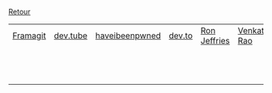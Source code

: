 
[Retour](README.md)

|                     |                     |                     |                     |                     |                     |
| ------------------- | ------------------- | ------------------- | ------------------- | ------------------- | ------------------- |
| [Framagit][1]       | [dev.tube][2]       | [haveibeenpwned][3] | [dev.to][4]         | [Ron Jeffries][5]   | [Venkatesh Rao][6]  |
|                     |                     |                     |                     |                     |                     |
|                     |                     |                     |                     |                     |                     |
|                     |                     |                     |                     |                     |                     |
|                     |                     |                     |                     |                     |                     |
|                     |                     |                     |                     |                     |                     |
|                     |                     |                     |                     |                     |                     |
|                     |                     |                     |                     |                     |                     |
|                     |                     |                     |                     |                     |                     |
|                     |                     |                     |                     |                     |                     |
|                     |                     |                     |                     |                     |                     |
|                     |                     |                     |                     |                     |                     |
|                     |                     |                     |                     |                     |                     |

[1]:https://framagit.org/
[2]:https://dev.tube/
[3]:https://haveibeenpwned.com/
[4]:https://dev.to/
[5]:https://www.ronjeffries.com/
[6]:https://breakingsmart.substack.com/people/2264734
[7]:
[8]:
[9]:
[10]:
[11]:
[12]:
[13]:
[14]:
[15]:
[16]:
[17]:
[18]:
[19]:
[20]:
[21]:
[22]:
[23]:
[24]:
[25]:
[26]:
[27]:
[28]:
[29]:
[30]:
[31]:
[32]:
[33]:
[34]:
[35]:
[36]:
[37]:
[38]:
[39]:
[40]:
